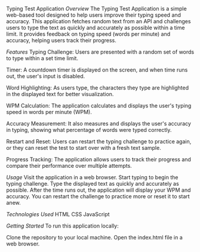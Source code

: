 Typing Test Application
*Overview*
The Typing Test Application is a simple web-based tool designed to help users improve their typing speed and accuracy. This application fetches random text from an API and challenges users to type the text as quickly and accurately as possible within a time limit. It provides feedback on typing speed (words per minute) and accuracy, helping users track their progress.

*Features*
Typing Challenge: Users are presented with a random set of words to type within a set time limit.

Timer: A countdown timer is displayed on the screen, and when time runs out, the user's input is disabled.

Word Highlighting: As users type, the characters they type are highlighted in the displayed text for better visualization.

WPM Calculation: The application calculates and displays the user's typing speed in words per minute (WPM).

Accuracy Measurement: It also measures and displays the user's accuracy in typing, showing what percentage of words were typed correctly.

Restart and Reset: Users can restart the typing challenge to practice again, or they can reset the test to start over with a fresh text sample.

Progress Tracking: The application allows users to track their progress and compare their performance over multiple attempts.

*Usage*
Visit the application in a web browser.
Start typing to begin the typing challenge.
Type the displayed text as quickly and accurately as possible.
After the time runs out, the application will display your WPM and accuracy.
You can restart the challenge to practice more or reset it to start anew.

*Technologies Used*
HTML
CSS
JavaScript

*Getting Started*
To run this application locally:

Clone the repository to your local machine.
Open the index.html file in a web browser.